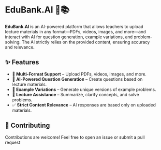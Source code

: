 # EduBank.AI 🚀📚

**EduBank.AI** is an AI-powered platform that allows teachers to upload lecture materials in any format—PDFs, videos, images, and more—and interact with AI for question generation, example variations, and problem-solving. The AI strictly relies on the provided content, ensuring accuracy and relevance.

## ✨ Features
- 📂 **Multi-Format Support** – Upload PDFs, videos, images, and more.
- 🧠 **AI-Powered Question Generation** – Create questions based on lecture materials.
- 🔄 **Example Variations** – Generate unique versions of example problems.
- 📖 **Lecture Assistance** – Summarize, clarify concepts, and solve problems.
- ✅ **Strict Content Relevance** – AI responses are based only on uploaded materials.

## 🤝 Contributing
Contributions are welcome! Feel free to open an issue or submit a pull request
